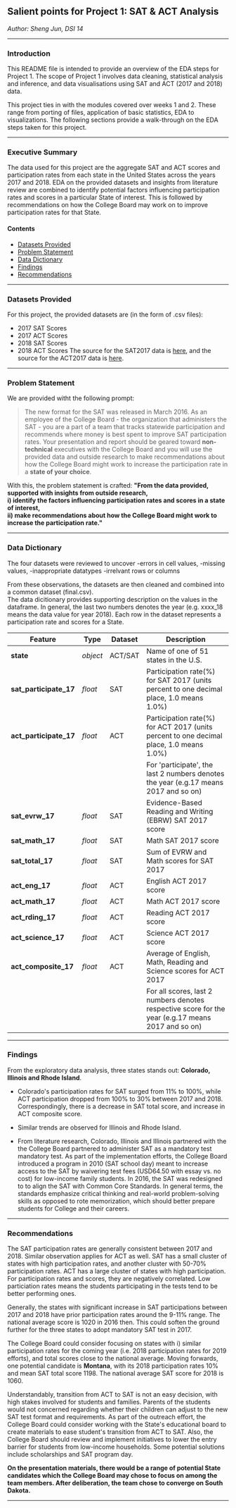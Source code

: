 
##  Salient points for Project 1: SAT & ACT Analysis

_Author: Sheng Jun, DSI 14_

---

### Introduction 

This README file is intended to provide an overview of the EDA steps for Project 1. The scope of Project 1 involves data cleaning, statistical analysis and inference, and data visualisations using SAT and ACT (2017 and 2018) data.

This project ties in with the modules covered over weeks 1 and 2. These range from porting of files, application of basic statistics, EDA to visualizations. 
The following sections provide a walk-through on the EDA steps taken for this project. 

---

### Executive Summary
The data used for this project are the aggregate SAT and ACT scores and participation rates from each state in the United States across the years 2017 and 2018. EDA on the provided datasets and insights from literature review are combined to identify potential factors influencing participation rates and scores in a particular State of interest. This is followed by recommendations on how the College Board may work on to improve participation rates for that State.

#### Contents
- [Datasets Provided](#data_description)
- [Problem Statement](#problem_statement)
- [Data Dictionary](#data_dict)
- [Findings](#findings)
- [Recommendations](#recommendations)

---

<a id='data_description'></a>
### Datasets Provided

For this project, the provided datasets are (in the form of .csv files): 
- 2017 SAT Scores
- 2017 ACT Scores
- 2018 SAT Scores
- 2018 ACT Scores
The source for the SAT2017 data is [here](https://blog.collegevine.com/here-are-the-average-sat-scores-by-state/), and the source for the ACT2017 data is [here](https://blog.prepscholar.com/act-scores-by-state-averages-highs-and-lows).

---

<a id='problem_statement'></a>
### Problem Statement
We are provided witht the following prompt:
> The new format for the SAT was released in March 2016. As an employee of the College Board - the organization that administers the SAT - you are a part of a team that tracks statewide participation and recommends where money is best spent to improve SAT participation rates. Your presentation and report should be geared toward **non-technical** executives with the College Board and you will use the provided data and outside research to make recommendations about how the College Board might work to increase the participation rate in a **state of your choice**.

With this, the problem statement is crafted: 
**"From the data provided, supported with insights from outside research,\
i) identify the factors influencing participation rates and scores in a state of interest, \
ii) make recommendations about how the College Board might work to increase the participation rate."**

---

<a id='data_dict'></a>
### Data Dictionary 
The four datasets were reviewed to uncover 
-errors in cell values,
-missing values,
-inappropriate datatypes
-irrelvant rows or columns 

From these observations, the datasets are then cleaned and combined into a common dataset (final.csv).  
The data dicitionary provides supporting description on the values in the dataframe.
In general, the last two numbers denotes the year (e.g. xxxx_18 means the data value for year 2018).
Each row in the dataset represents a participation rate and scores for a State.

|Feature|Type|Dataset|Description|
|----|----|----|----|
|**state**|*object*|ACT/SAT|Name of one of 51 states in the U.S.|
|**sat_participate_17**|*float*|SAT|Participation rate(%) for SAT 2017 (units percent to one decimal place, 1.0 means 1.0%)|
|**act_participate_17**|*float*|ACT|Participation rate(%) for ACT 2017 (units percent to one decimal place, 1.0 means 1.0%)|
||||For 'participate', the last 2 numbers denotes the year (e.g.17 means 2017 and so on)|
|**sat_evrw_17**|*float*|SAT|Evidence-Based Reading and Writing (EBRW) SAT 2017 score|
|**sat_math_17**|*float*|SAT|Math SAT 2017 score |
|**sat_total_17**|*float*|SAT|Sum of EVRW and Math scores for SAT 2017|
|**act_eng_17**|*float*|ACT|English ACT 2017 score|
|**act_math_17**|*float*|ACT|Math ACT 2017 score|
|**act_rding_17**|*float*|ACT|Reading ACT 2017 score|
|**act_science_17**|*float*|ACT|Science ACT 2017 score|
|**act_composite_17**|*float*|ACT|Average of English, Math, Reading and Science scores for ACT 2017|
||||For all scores, last 2 numbers denotes respective score for the year (e.g.17 means 2017 and so on)|


---

<a id='findings'></a>
### Findings

From the exploratory data analysis, three states stands out: **Colorado, Illinois and Rhode Island**. 
- Colorado's participation rates for SAT surged from 11% to 100%, while ACT participation dropped from 100% to 30% between 2017 and 2018. Correspondingly, there is a decrease in SAT total score, and increase in ACT composite score.
- Similar trends are observed for Illinois and Rhode Island.

- From literature research, Colorado, Illinois and Illinois partnered with the the College Board partnered to administer SAT as a mandatory test mandatory test. As part of the implementation efforts, the College Board introduced a program in 2010 (SAT school day) meant to increase access to the SAT by waivering test fees (USD64.50 with essay vs. no cost) for low-income family students. In 2016, the SAT was redesigned to to align the SAT with Common Core Standards. In general terms, the standards emphasize critical thinking and real-world problem-solving skills as opposed to rote memorization, which should better prepare students for College and their careers.


---

<a id='recommendations'></a>
### Recommendations

The SAT participation rates are generally consistent between 2017 and 2018. Similar observation applies for ACT as well. SAT has a small cluster of states with high participation rates, and another cluster with 50-70% participation rates. ACT has a large cluster of states with high participation. For participation rates and scores, they are negatively correlated. Low particiation rates means the students participating in the tests tend to be better performing ones.

Generally, the states with significant increase in SAT participations between 2017 and 2018 have prior participation rates around the 9-11% range. The national average score is 1020 in 2016 then. This could soften the ground further for the three states to adopt mandatory SAT test in 2017.

The College Board could consider focusing on states with i) similar participation rates for the coming year (i.e. 2018 participation rates for 2019 efforts), and total scores close to the national average. Moving forwards, one potential candidate is **Montana**, with its 2018 participation rates 10% and mean SAT total score 1198. The national average SAT score for 2018 is 1060. 

Understandably, transition from ACT to SAT is not an easy decision, with high stakes involved for students and families. Parents of the students would not concerned regarding whether their children can adjust to the new SAT test format and requirements. As part of the outreach effort, the College Board could consider working with the State's educational board to create materials to ease student's transition from ACT to SAT. 
Also, the College Board should review and implement initiatives to lower the entry barrier for students from low-income households. Some potential solutions include scholarships and SAT program day.

**On the presentation materials, there would be a range of potential State candidates which the College Board may chose to focus on among the team members. After deliberation, the team chose to converge on South Dakota.**

---
